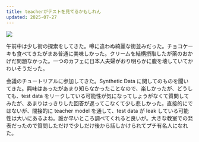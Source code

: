 ```yaml
---
title: teacherがテストを見てるかもしれん
updated: 2025-07-27
---
```

![](https://i.imgur.com/8XhQXkV.jpeg)


午前中は少し街の探索をしてきた。噂に違わぬ綺麗な街並みだった。チョコケーキも食べてきたがまあ普通に美味しかった。クリームを結構摂取したが薬のおかげだ問題なかった。一つのカフェに日本人夫婦がおり明らかに腹を壊していてかわいそうだった。

会議のチュートリアルに参加してきた。Synthetic Data に関してのものを聞いてきた。興味はあったがあまり知らなかったことなので、楽しかったが、どうしても、test data をリークしている可能性が気になってしょうがなくて質問してみたが、あまりはっきりした回答が返ってこなくて少し悲しかった。直接的にではないが、間接的に teacher model を通して、test data が leak している可能性は大いにあるよね。誰か早いところ調べてくれると良いが。大きな教室での発表だったので質問しただけで少しだけ後から話しかけられてプチ有名人になれた。